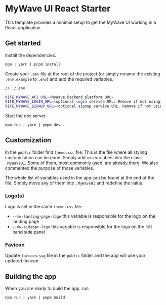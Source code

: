 # MyWave UI React Starter

This template provides a minimal setup to get the MyWave UI working in a React application.

## Get started

Install the dependencies.

```bash
npm | yarn | pnpm install
```

Create your `.env` file at the root of the project (or simply rename the existing `.env.example` to `.env`) and add the required variables.

```bash
// ./.env

VITE_MYWAVE_API_URL=<MyWave backend platform URL>
VITE_MYWAVE_LOGIN_URL=<optional login service URL. Remove if not using>
VITE_MYWAVE_SIGNUP_URL=<optional signup service URL. Remove if not using>
```

Start the dev server.

```bash
npm run | yarn | pnpm dev
```

## Customization

In the `public` folder find `theme.css` file. This is the file where all styling customization can be done. 
Simply add css variables into the class `.MyWaveUI`.
Some of them, most commonly used, are already there. We also commented the purpose of those variables.

The whole list of variables used in the app can be found at the end of the file.
Simply move any of them into `.MyWaveUI` and redefine the value.

### Logo(s)

Logo is set in the same `theme.css` file:
- `--mw-landing-page-logo` this variable is responsible for the logo on the landing page
- `--mw-sidebar-logo` this variable is responsible for the logo on the left hand side panel

### Favicon

Update `favicon.svg` file in the `public` folder and the app will use your updated favicon.

## Building the app

When you are ready to build the app, run

```bash
npm run | yarn | pnpm build
```
